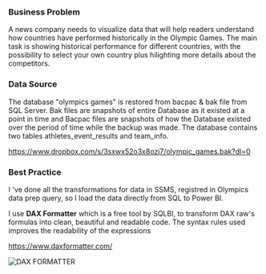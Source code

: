 ### Business Problem

A news company needs to visualize data that will help readers understand how countries have performed historically in the Olympic Games. The main task is showing historical performance for different countries, with the possibility to select your own country plus hilighting more details about the competitors.

### Data Source 

The database "olympics games" is restored from bacpac & bak file from SQL Server. Bak files are snapshots of entire Database as it existed at a point in time and Bacpac files are snapshots of how the Database existed over the period of time while the backup was made. The database contains two tables athletes_event_results and team_info.

https://www.dropbox.com/s/3sxwx52o3x8ozj7/olympic_games.bak?dl=0


### Best Practice 
I 've done all the transformations for data in SSMS, registred in Olympics data prep query, so I load the data directly from SQL to Power BI.

I use __DAX Formatter__ which is a free tool by SQLBI, to transform DAX raw's formulas into clean, beautiful and readable code. The syntax rules used improves the readability of the expressions

https://www.daxformatter.com/

![DAX FORMATTER](https://user-images.githubusercontent.com/26963240/146204386-9c2baed9-3df5-42c1-999c-2062380148b7.png)

